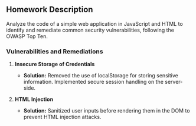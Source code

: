 ## Homework Description 
Analyze the code of a simple web application in JavaScript and HTML to identify and remediate common security vulnerabilities, following the OWASP Top Ten. 
 
### Vulnerabilities and Remediations 
1. **Insecure Storage of Credentials** 
   - **Solution:** Removed the use of localStorage for storing sensitive information. Implemented secure session handling on the server-side. 
 
2. **HTML Injection** 
   - **Solution:** Sanitized user inputs before rendering them in the DOM to prevent HTML injection attacks. 
